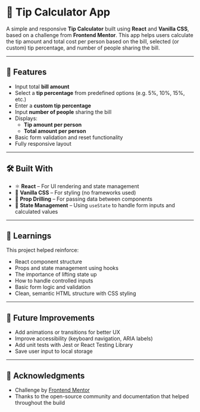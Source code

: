 # 💸 Tip Calculator App

A simple and responsive **Tip Calculator** built using **React** and **Vanilla CSS**, based on a challenge from **Frontend Mentor**. This app helps users calculate the tip amount and total cost per person based on the bill, selected (or custom) tip percentage, and number of people sharing the bill.

---

## 🧮 Features

- Input total **bill amount**
- Select a **tip percentage** from predefined options (e.g. 5%, 10%, 15%, etc.)
- Enter a **custom tip percentage**
- Input **number of people** sharing the bill
- Displays:
  - **Tip amount per person**
  - **Total amount per person**
- Basic form validation and reset functionality
- Fully responsive layout

---

## 🛠️ Built With

- ⚛️ **React** – For UI rendering and state management
- 🎨 **Vanilla CSS** – For styling (no frameworks used)
- 🧩 **Prop Drilling** – For passing data between components
- 🧠 **State Management** – Using `useState` to handle form inputs and calculated values

---


## 🧪 Learnings

This project helped reinforce:

- React component structure  
- Props and state management using hooks  
- The importance of lifting state up  
- How to handle controlled inputs  
- Basic form logic and validation  
- Clean, semantic HTML structure with CSS styling  

---

## 🎯 Future Improvements

- Add animations or transitions for better UX  
- Improve accessibility (keyboard navigation, ARIA labels)  
- Add unit tests with Jest or React Testing Library  
- Save user input to local storage  

---

## 📝 Acknowledgments

- Challenge by [Frontend Mentor](https://www.frontendmentor.io/)  
- Thanks to the open-source community and documentation that helped throughout the build  
